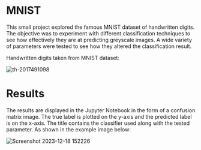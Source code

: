 # MNIST
This small project explored the famous MNIST dataset of handwritten digits. The objective was to experiment with different classification techniques to see how effectively they are at predicting greyscale images. A wide variety of parameters were tested to see how they altered the classification result. 



Handwritten digits taken from MNIST dataset:

![th-2017491098](https://github.com/TommyAK/mnist/assets/35144580/efad785c-2fc6-45f1-9394-d23881db3b5a)

# Results

The results are displayed in the Jupyter Notebook in the form of a confusion matrix image. The true label is plotted on the y-axis and the predicted label is on the x-axis. The title contains the classifier used along with the tested parameter. As shown in the example image below:

![Screenshot 2023-12-18 152226](https://github.com/TommyAK/mnist/assets/35144580/c13828fe-ad01-445f-8e15-6326dab5740d)

